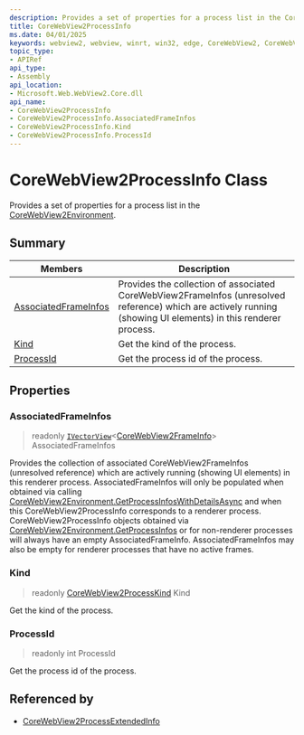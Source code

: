 ```yaml
---
description: Provides a set of properties for a process list in the CoreWebView2Environment.
title: CoreWebView2ProcessInfo
ms.date: 04/01/2025
keywords: webview2, webview, winrt, win32, edge, CoreWebView2, CoreWebView2Controller, browser control, edge html, CoreWebView2ProcessInfo
topic_type:
- APIRef
api_type:
- Assembly
api_location:
- Microsoft.Web.WebView2.Core.dll
api_name:
- CoreWebView2ProcessInfo
- CoreWebView2ProcessInfo.AssociatedFrameInfos
- CoreWebView2ProcessInfo.Kind
- CoreWebView2ProcessInfo.ProcessId
---
```


# CoreWebView2ProcessInfo Class



Provides a set of properties for a process list in the [CoreWebView2Environment](corewebview2environment.md).

## Summary

Members|Description
--|--
[AssociatedFrameInfos](#associatedframeinfos) | Provides the collection of associated CoreWebView2FrameInfos (unresolved reference) which are actively running (showing UI elements) in this renderer process.
[Kind](#kind) | Get the kind of the process.
[ProcessId](#processid) | Get the process id of the process.

## Properties

### AssociatedFrameInfos

> readonly  [`IVectorView`](/uwp/api/Windows.Foundation.Collections.IVectorView-1)&lt;[CoreWebView2FrameInfo](corewebview2frameinfo.md)&gt; AssociatedFrameInfos

Provides the collection of associated CoreWebView2FrameInfos (unresolved reference) which are actively running (showing UI elements) in this renderer process.
AssociatedFrameInfos will only be populated when obtained via calling [CoreWebView2Environment.GetProcessInfosWithDetailsAsync](corewebview2environment.md#getprocessinfoswithdetailsasync) and when this CoreWebView2ProcessInfo corresponds to a renderer process. CoreWebView2ProcessInfo objects obtained via [CoreWebView2Environment.GetProcessInfos](corewebview2environment.md#getprocessinfos) or for non-renderer processes will always have an empty AssociatedFrameInfo. AssociatedFrameInfos may also be empty for renderer processes that have no active frames.

### Kind

> readonly  [CoreWebView2ProcessKind](corewebview2processkind.md) Kind

Get the kind of the process.

### ProcessId

> readonly  int ProcessId

Get the process id of the process.






## Referenced by

- [CoreWebView2ProcessExtendedInfo](corewebview2processextendedinfo.md)
